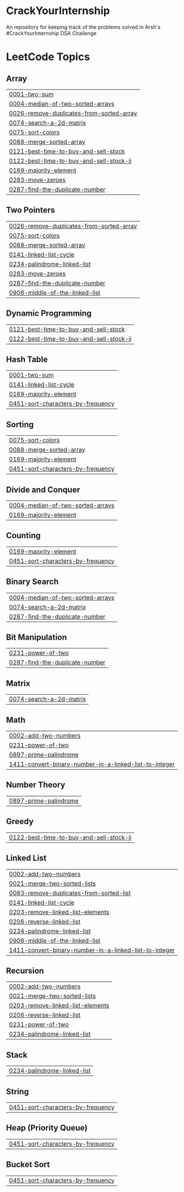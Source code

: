 # CrackYourInternship
An repository for keeping track of the problems solved in Arsh's #CrackYourInternship DSA Challenge 

<!---LeetCode Topics Start-->
# LeetCode Topics
## Array
|  |
| ------- |
| [0001-two-sum](https://github.com/Manojkumar-05/CrackYourInternship/tree/master/0001-two-sum) |
| [0004-median-of-two-sorted-arrays](https://github.com/Manojkumar-05/CrackYourInternship/tree/master/0004-median-of-two-sorted-arrays) |
| [0026-remove-duplicates-from-sorted-array](https://github.com/Manojkumar-05/CrackYourInternship/tree/master/0026-remove-duplicates-from-sorted-array) |
| [0074-search-a-2d-matrix](https://github.com/Manojkumar-05/CrackYourInternship/tree/master/0074-search-a-2d-matrix) |
| [0075-sort-colors](https://github.com/Manojkumar-05/CrackYourInternship/tree/master/0075-sort-colors) |
| [0088-merge-sorted-array](https://github.com/Manojkumar-05/CrackYourInternship/tree/master/0088-merge-sorted-array) |
| [0121-best-time-to-buy-and-sell-stock](https://github.com/Manojkumar-05/CrackYourInternship/tree/master/0121-best-time-to-buy-and-sell-stock) |
| [0122-best-time-to-buy-and-sell-stock-ii](https://github.com/Manojkumar-05/CrackYourInternship/tree/master/0122-best-time-to-buy-and-sell-stock-ii) |
| [0169-majority-element](https://github.com/Manojkumar-05/CrackYourInternship/tree/master/0169-majority-element) |
| [0283-move-zeroes](https://github.com/Manojkumar-05/CrackYourInternship/tree/master/0283-move-zeroes) |
| [0287-find-the-duplicate-number](https://github.com/Manojkumar-05/CrackYourInternship/tree/master/0287-find-the-duplicate-number) |
## Two Pointers
|  |
| ------- |
| [0026-remove-duplicates-from-sorted-array](https://github.com/Manojkumar-05/CrackYourInternship/tree/master/0026-remove-duplicates-from-sorted-array) |
| [0075-sort-colors](https://github.com/Manojkumar-05/CrackYourInternship/tree/master/0075-sort-colors) |
| [0088-merge-sorted-array](https://github.com/Manojkumar-05/CrackYourInternship/tree/master/0088-merge-sorted-array) |
| [0141-linked-list-cycle](https://github.com/Manojkumar-05/CrackYourInternship/tree/master/0141-linked-list-cycle) |
| [0234-palindrome-linked-list](https://github.com/Manojkumar-05/CrackYourInternship/tree/master/0234-palindrome-linked-list) |
| [0283-move-zeroes](https://github.com/Manojkumar-05/CrackYourInternship/tree/master/0283-move-zeroes) |
| [0287-find-the-duplicate-number](https://github.com/Manojkumar-05/CrackYourInternship/tree/master/0287-find-the-duplicate-number) |
| [0908-middle-of-the-linked-list](https://github.com/Manojkumar-05/CrackYourInternship/tree/master/0908-middle-of-the-linked-list) |
## Dynamic Programming
|  |
| ------- |
| [0121-best-time-to-buy-and-sell-stock](https://github.com/Manojkumar-05/CrackYourInternship/tree/master/0121-best-time-to-buy-and-sell-stock) |
| [0122-best-time-to-buy-and-sell-stock-ii](https://github.com/Manojkumar-05/CrackYourInternship/tree/master/0122-best-time-to-buy-and-sell-stock-ii) |
## Hash Table
|  |
| ------- |
| [0001-two-sum](https://github.com/Manojkumar-05/CrackYourInternship/tree/master/0001-two-sum) |
| [0141-linked-list-cycle](https://github.com/Manojkumar-05/CrackYourInternship/tree/master/0141-linked-list-cycle) |
| [0169-majority-element](https://github.com/Manojkumar-05/CrackYourInternship/tree/master/0169-majority-element) |
| [0451-sort-characters-by-frequency](https://github.com/Manojkumar-05/CrackYourInternship/tree/master/0451-sort-characters-by-frequency) |
## Sorting
|  |
| ------- |
| [0075-sort-colors](https://github.com/Manojkumar-05/CrackYourInternship/tree/master/0075-sort-colors) |
| [0088-merge-sorted-array](https://github.com/Manojkumar-05/CrackYourInternship/tree/master/0088-merge-sorted-array) |
| [0169-majority-element](https://github.com/Manojkumar-05/CrackYourInternship/tree/master/0169-majority-element) |
| [0451-sort-characters-by-frequency](https://github.com/Manojkumar-05/CrackYourInternship/tree/master/0451-sort-characters-by-frequency) |
## Divide and Conquer
|  |
| ------- |
| [0004-median-of-two-sorted-arrays](https://github.com/Manojkumar-05/CrackYourInternship/tree/master/0004-median-of-two-sorted-arrays) |
| [0169-majority-element](https://github.com/Manojkumar-05/CrackYourInternship/tree/master/0169-majority-element) |
## Counting
|  |
| ------- |
| [0169-majority-element](https://github.com/Manojkumar-05/CrackYourInternship/tree/master/0169-majority-element) |
| [0451-sort-characters-by-frequency](https://github.com/Manojkumar-05/CrackYourInternship/tree/master/0451-sort-characters-by-frequency) |
## Binary Search
|  |
| ------- |
| [0004-median-of-two-sorted-arrays](https://github.com/Manojkumar-05/CrackYourInternship/tree/master/0004-median-of-two-sorted-arrays) |
| [0074-search-a-2d-matrix](https://github.com/Manojkumar-05/CrackYourInternship/tree/master/0074-search-a-2d-matrix) |
| [0287-find-the-duplicate-number](https://github.com/Manojkumar-05/CrackYourInternship/tree/master/0287-find-the-duplicate-number) |
## Bit Manipulation
|  |
| ------- |
| [0231-power-of-two](https://github.com/Manojkumar-05/CrackYourInternship/tree/master/0231-power-of-two) |
| [0287-find-the-duplicate-number](https://github.com/Manojkumar-05/CrackYourInternship/tree/master/0287-find-the-duplicate-number) |
## Matrix
|  |
| ------- |
| [0074-search-a-2d-matrix](https://github.com/Manojkumar-05/CrackYourInternship/tree/master/0074-search-a-2d-matrix) |
## Math
|  |
| ------- |
| [0002-add-two-numbers](https://github.com/Manojkumar-05/CrackYourInternship/tree/master/0002-add-two-numbers) |
| [0231-power-of-two](https://github.com/Manojkumar-05/CrackYourInternship/tree/master/0231-power-of-two) |
| [0897-prime-palindrome](https://github.com/Manojkumar-05/CrackYourInternship/tree/master/0897-prime-palindrome) |
| [1411-convert-binary-number-in-a-linked-list-to-integer](https://github.com/Manojkumar-05/CrackYourInternship/tree/master/1411-convert-binary-number-in-a-linked-list-to-integer) |
## Number Theory
|  |
| ------- |
| [0897-prime-palindrome](https://github.com/Manojkumar-05/CrackYourInternship/tree/master/0897-prime-palindrome) |
## Greedy
|  |
| ------- |
| [0122-best-time-to-buy-and-sell-stock-ii](https://github.com/Manojkumar-05/CrackYourInternship/tree/master/0122-best-time-to-buy-and-sell-stock-ii) |
## Linked List
|  |
| ------- |
| [0002-add-two-numbers](https://github.com/Manojkumar-05/CrackYourInternship/tree/master/0002-add-two-numbers) |
| [0021-merge-two-sorted-lists](https://github.com/Manojkumar-05/CrackYourInternship/tree/master/0021-merge-two-sorted-lists) |
| [0083-remove-duplicates-from-sorted-list](https://github.com/Manojkumar-05/CrackYourInternship/tree/master/0083-remove-duplicates-from-sorted-list) |
| [0141-linked-list-cycle](https://github.com/Manojkumar-05/CrackYourInternship/tree/master/0141-linked-list-cycle) |
| [0203-remove-linked-list-elements](https://github.com/Manojkumar-05/CrackYourInternship/tree/master/0203-remove-linked-list-elements) |
| [0206-reverse-linked-list](https://github.com/Manojkumar-05/CrackYourInternship/tree/master/0206-reverse-linked-list) |
| [0234-palindrome-linked-list](https://github.com/Manojkumar-05/CrackYourInternship/tree/master/0234-palindrome-linked-list) |
| [0908-middle-of-the-linked-list](https://github.com/Manojkumar-05/CrackYourInternship/tree/master/0908-middle-of-the-linked-list) |
| [1411-convert-binary-number-in-a-linked-list-to-integer](https://github.com/Manojkumar-05/CrackYourInternship/tree/master/1411-convert-binary-number-in-a-linked-list-to-integer) |
## Recursion
|  |
| ------- |
| [0002-add-two-numbers](https://github.com/Manojkumar-05/CrackYourInternship/tree/master/0002-add-two-numbers) |
| [0021-merge-two-sorted-lists](https://github.com/Manojkumar-05/CrackYourInternship/tree/master/0021-merge-two-sorted-lists) |
| [0203-remove-linked-list-elements](https://github.com/Manojkumar-05/CrackYourInternship/tree/master/0203-remove-linked-list-elements) |
| [0206-reverse-linked-list](https://github.com/Manojkumar-05/CrackYourInternship/tree/master/0206-reverse-linked-list) |
| [0231-power-of-two](https://github.com/Manojkumar-05/CrackYourInternship/tree/master/0231-power-of-two) |
| [0234-palindrome-linked-list](https://github.com/Manojkumar-05/CrackYourInternship/tree/master/0234-palindrome-linked-list) |
## Stack
|  |
| ------- |
| [0234-palindrome-linked-list](https://github.com/Manojkumar-05/CrackYourInternship/tree/master/0234-palindrome-linked-list) |
## String
|  |
| ------- |
| [0451-sort-characters-by-frequency](https://github.com/Manojkumar-05/CrackYourInternship/tree/master/0451-sort-characters-by-frequency) |
## Heap (Priority Queue)
|  |
| ------- |
| [0451-sort-characters-by-frequency](https://github.com/Manojkumar-05/CrackYourInternship/tree/master/0451-sort-characters-by-frequency) |
## Bucket Sort
|  |
| ------- |
| [0451-sort-characters-by-frequency](https://github.com/Manojkumar-05/CrackYourInternship/tree/master/0451-sort-characters-by-frequency) |
<!---LeetCode Topics End-->